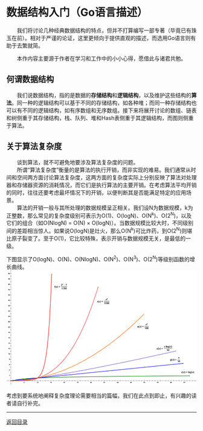 # 数据结构入门（Go语言描述）
　　我们将讨论几种经典数据结构的特点，但并不打算编写一部专著（毕竟已有珠玉在前）。相对于严谨的论证，这里更倾向于提供直观的描述，而选用Go语言则有助于去繁就简。

　　本作内容主要源于作者在学习和工作中的小小心得，愿借此与诸君共勉。

## 何谓数据结构
　　我们说数据结构，指的是数据的**存储结构**和**逻辑结构**，以及维护这些结构的**算法**。同一种的逻辑结构可以基于不同的存储结构，如各种堆；而同一种存储结构也可以有不同的逻辑结构，如有序数组和无序数组。接下来将展开讨论的数组、链表和树侧重于其存储结构，栈、队列、堆和Hash表侧重于其逻辑结构，而图则侧重于算法。


## 关于算法复杂度
　　谈到算法，就不可避免地要涉及算法复杂度的问题。  
　　所谓“算法复杂度”衡量的是算法的执行开销，而非实现的难易。我们通常从时间和空间两方面讨论算法复杂度，这两方面的复杂度实际上分别反映了算法对处理器和存储器资源的消耗情况，而它们是执行算法的主要开销。在考虑算法平均开销的同时，往往还要考虑最坏情况下的开销，以便判断其是否能满足特定的应用场景。   
　　算法的开销一般与其所处理的数据规模呈正相关。我们设N为数据规模，k为正整数，那么常见的复杂度级别可表示为O(1)、O(logN)、O(N<sup>k</sup>)、O(2<sup>N</sup>)，以及它们的组合（如O(NlogN) = O(N) × O(logN)）。当数据规模比较大时，不同级别间的差距相当惊人。如果说O(logN)是灶火，那么O(N<sup>k</sup>)可比炸药，到O(2<sup>N</sup>)则堪比原子裂变了。至于O(1)，它比较特殊，表示开销与数据规模无关，是最低的一级。

下图显示了O(logN)、O(N)、O(NlogN)、O(N<sup>2</sup>)、O(N<sup>3</sup>)、O(2<sup>N</sup>)等级别函数的增长曲线。  
![](images/preface.png)

考虑到要系统地阐释复杂度理论需要相当的篇幅，我们在此点到即止，有兴趣的读者请自行补完。

---
[返回目录](index.md)
